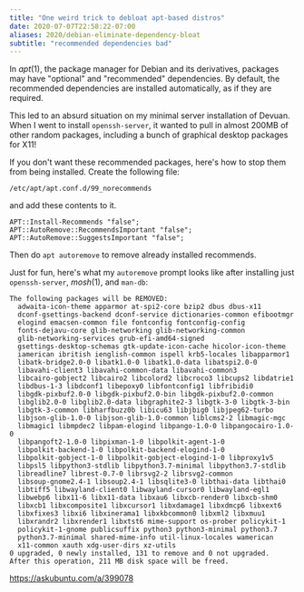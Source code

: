 ```yaml
---
title: "One weird trick to debloat apt-based distros"
date: 2020-07-07T22:58:22-07:00
aliases: 2020/debian-eliminate-dependency-bloat
subtitle: "recommended dependencies bad"
---
```

In *apt*(1), the package manager for Debian and its derivatives,
packages may have "optional" and "recommended" dependencies. By default,
the recommended dependencies are installed automatically, as if they are
required.

This led to an absurd situation on my minimal server installation of
Devuan. When I went to install `openssh-server`, it wanted to pull in
almost 200MB of other random packages, including a bunch of graphical
desktop packages for X11!

If you don't want these recommended packages, here's how to stop them
from being installed. Create the following file:
```
/etc/apt/apt.conf.d/99_norecommends
```
and add these contents to it.
```
APT::Install-Recommends "false";
APT::AutoRemove::RecommendsImportant "false";
APT::AutoRemove::SuggestsImportant "false";
```
Then do `apt autoremove` to remove already installed recommends.

Just for fun, here's what my `autoremove` prompt looks like after
installing just `openssh-server`, *mosh*(1), and `man-db`:
```
The following packages will be REMOVED:
  adwaita-icon-theme apparmor at-spi2-core bzip2 dbus dbus-x11
  dconf-gsettings-backend dconf-service dictionaries-common efibootmgr
  elogind emacsen-common file fontconfig fontconfig-config
  fonts-dejavu-core glib-networking glib-networking-common
  glib-networking-services grub-efi-amd64-signed
  gsettings-desktop-schemas gtk-update-icon-cache hicolor-icon-theme
  iamerican ibritish ienglish-common ispell krb5-locales libapparmor1
  libatk-bridge2.0-0 libatk1.0-0 libatk1.0-data libatspi2.0-0
  libavahi-client3 libavahi-common-data libavahi-common3
  libcairo-gobject2 libcairo2 libcolord2 libcroco3 libcups2 libdatrie1
  libdbus-1-3 libdconf1 libepoxy0 libfontconfig1 libfribidi0
  libgdk-pixbuf2.0-0 libgdk-pixbuf2.0-bin libgdk-pixbuf2.0-common
  libglib2.0-0 libglib2.0-data libgraphite2-3 libgtk-3-0 libgtk-3-bin
  libgtk-3-common libharfbuzz0b libicu63 libjbig0 libjpeg62-turbo
  libjson-glib-1.0-0 libjson-glib-1.0-common liblcms2-2 libmagic-mgc
  libmagic1 libmpdec2 libpam-elogind libpango-1.0-0 libpangocairo-1.0-0
  libpangoft2-1.0-0 libpixman-1-0 libpolkit-agent-1-0
  libpolkit-backend-1-0 libpolkit-backend-elogind-1-0
  libpolkit-gobject-1-0 libpolkit-gobject-elogind-1-0 libproxy1v5
  libpsl5 libpython3-stdlib libpython3.7-minimal libpython3.7-stdlib
  libreadline7 librest-0.7-0 librsvg2-2 librsvg2-common
  libsoup-gnome2.4-1 libsoup2.4-1 libsqlite3-0 libthai-data libthai0
  libtiff5 libwayland-client0 libwayland-cursor0 libwayland-egl1
  libwebp6 libx11-6 libx11-data libxau6 libxcb-render0 libxcb-shm0
  libxcb1 libxcomposite1 libxcursor1 libxdamage1 libxdmcp6 libxext6
  libxfixes3 libxi6 libxinerama1 libxkbcommon0 libxml2 libxmuu1
  libxrandr2 libxrender1 libxtst6 mime-support os-prober policykit-1
  policykit-1-gnome publicsuffix python3 python3-minimal python3.7
  python3.7-minimal shared-mime-info util-linux-locales wamerican
  x11-common xauth xdg-user-dirs xz-utils
0 upgraded, 0 newly installed, 131 to remove and 0 not upgraded.
After this operation, 211 MB disk space will be freed.
```

https://askubuntu.com/a/399078
